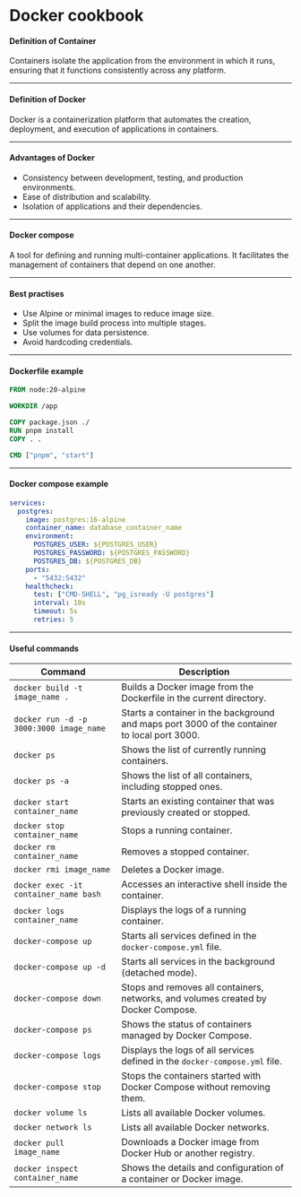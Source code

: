 # Docker cookbook

#### Definition of Container

Containers isolate the application from the environment in which it runs, ensuring that it functions consistently across any platform.

---

#### Definition of Docker

Docker is a containerization platform that automates the creation, deployment, and execution of applications in containers.

---

#### Advantages of Docker

- Consistency between development, testing, and production environments.
- Ease of distribution and scalability.
- Isolation of applications and their dependencies.

---

#### Docker compose

A tool for defining and running multi-container applications. It facilitates the management of containers that depend on one another.

---

#### Best practises

- Use Alpine or minimal images to reduce image size.
- Split the image build process into multiple stages.
- Use volumes for data persistence.
- Avoid hardcoding credentials.

---

#### Dockerfile example

```Dockerfile
FROM node:20-alpine

WORKDIR /app

COPY package.json ./
RUN pnpm install
COPY . .

CMD ["pnpm", "start"]
```

---

#### Docker compose example

```yaml
services:
  postgres:
    image: postgres:16-alpine
    container_name: database_container_name
    environment:
      POSTGRES_USER: ${POSTGRES_USER}
      POSTGRES_PASSWORD: ${POSTGRES_PASSWORD}
      POSTGRES_DB: ${POSTGRES_DB}
    ports:
      - "5432:5432"
    healthcheck:
      test: ["CMD-SHELL", "pg_isready -U postgres"]
      interval: 10s
      timeout: 5s
      retries: 5
```

---

#### Useful commands

| Command                                 | Description                                                                                  |
| --------------------------------------- | -------------------------------------------------------------------------------------------- |
| `docker build -t image_name .`          | Builds a Docker image from the Dockerfile in the current directory.                          |
| `docker run -d -p 3000:3000 image_name` | Starts a container in the background and maps port 3000 of the container to local port 3000. |
| `docker ps`                             | Shows the list of currently running containers.                                              |
| `docker ps -a`                          | Shows the list of all containers, including stopped ones.                                    |
| `docker start container_name`           | Starts an existing container that was previously created or stopped.                         |
| `docker stop container_name`            | Stops a running container.                                                                   |
| `docker rm container_name`              | Removes a stopped container.                                                                 |
| `docker rmi image_name`                 | Deletes a Docker image.                                                                      |
| `docker exec -it container_name bash`   | Accesses an interactive shell inside the container.                                          |
| `docker logs container_name`            | Displays the logs of a running container.                                                    |
| `docker-compose up`                     | Starts all services defined in the `docker-compose.yml` file.                                |
| `docker-compose up -d`                  | Starts all services in the background (detached mode).                                       |
| `docker-compose down`                   | Stops and removes all containers, networks, and volumes created by Docker Compose.           |
| `docker-compose ps`                     | Shows the status of containers managed by Docker Compose.                                    |
| `docker-compose logs`                   | Displays the logs of all services defined in the `docker-compose.yml` file.                  |
| `docker-compose stop`                   | Stops the containers started with Docker Compose without removing them.                      |
| `docker volume ls`                      | Lists all available Docker volumes.                                                          |
| `docker network ls`                     | Lists all available Docker networks.                                                         |
| `docker pull image_name`                | Downloads a Docker image from Docker Hub or another registry.                                |
| `docker inspect container_name`         | Shows the details and configuration of a container or Docker image.                          |
